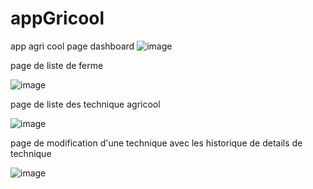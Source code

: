 # appGricool
app agri cool
page dashboard 
![image](https://github.com/Abdelfatah-errazy1/appGricool/assets/110500328/e44b151b-fb46-4d5b-aca3-6720ac7e3679)

page de liste de ferme

![image](https://github.com/Abdelfatah-errazy1/appGricool/assets/110500328/49968832-3de1-4a60-8d30-3fb423b42025)

page de liste des technique agricool

![image](https://github.com/Abdelfatah-errazy1/appGricool/assets/110500328/379a8731-356b-4c60-b2ec-7f1c714119c8)

page de modification d'une technique avec les historique de details de technique


![image](https://github.com/Abdelfatah-errazy1/appGricool/assets/110500328/aeca4cc8-d9cf-4534-a58c-e1a25d15d6b3)
